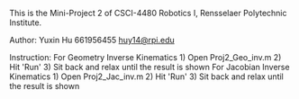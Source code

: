 This is the Mini-Project 2 of CSCI-4480 Robotics I, Rensselaer Polytechnic Institute.

Author: Yuxin Hu 661956455 huy14@rpi.edu

Instruction:
  For Geometry Inverse Kinematics
    1) Open Proj2_Geo_inv.m
    2) Hit 'Run'
    3) Sit back and relax until the result is shown
  For Jacobian Inverse Kinematics
    1) Open Proj2_Jac_inv.m
    2) Hit 'Run'
    3) Sit back and relax until the result is shown
